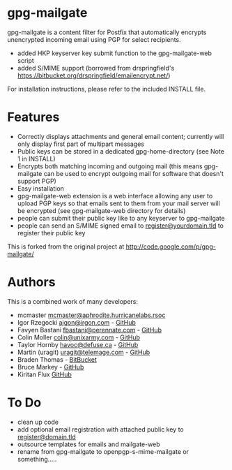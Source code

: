 # gpg-mailgate

gpg-mailgate is a content filter for Postfix that automatically encrypts unencrypted incoming email using PGP for select recipients.

* added HKP keyserver key submit function to the gpg-mailgate-web script
* added S/MIME support (borrowed from drspringfield's https://bitbucket.org/drspringfield/emailencrypt.net/)

For installation instructions, please refer to the included INSTALL file.

# Features
- Correctly displays attachments and general email content; currently will only display first part of multipart messages
- Public keys can be stored in a dedicated gpg-home-directory (see Note 1 in INSTALL)
- Encrypts both matching incoming and outgoing mail (this means gpg-mailgate can be used to encrypt outgoing mail for software that doesn't support PGP)
- Easy installation
- gpg-mailgate-web extension is a web interface allowing any user to upload PGP keys so that emails sent to them from your mail server will be encrypted (see gpg-mailgate-web directory for details)
- people can submit their public key like to any keyserver to gpg-mailgate
- people can send an S/MIME signed email to register@yourdomain.tld to register their public key

This is forked from the original project at http://code.google.com/p/gpg-mailgate/

# Authors

This is a combined work of many developers:

* mcmaster <mcmaster@aphrodite.hurricanelabs.rsoc>
* Igor Rzegocki <ajgon@irgon.com> - [GitHub](https://github.com/ajgon/gpg-mailgate)
* Favyen Bastani <fbastani@perennate.com> - [GitHub](https://github.com/uakfdotb/gpg-mailgate)
* Colin Moller <colin@unixarmy.com> - [GitHub](https://github.com/LeftyBC/gpg-mailgate)
* Taylor Hornby <havoc@defuse.ca> - [GitHub](https://github.com/defuse/gpg-mailgate)
* Martin (uragit) <uragit@telemage.com> - [GitHub](https://github.com/uragit/gpg-mailgate)
* Braden Thomas - [BitBucket](https://bitbucket.org/drspringfield/emailencrypt.net/)
* Bruce Markey - [GitHub](https://github.com/TheEd1tor)
* Kiritan Flux [GitHub](https://github.com/kflux)

# To Do

* clean up code
* add optional email registration with attached public key to register@domain.tld
* outsource templates for emails and mailgate-web
* rename from gpg-mailgate to openpgp-s-mime-mailgate or something.....
